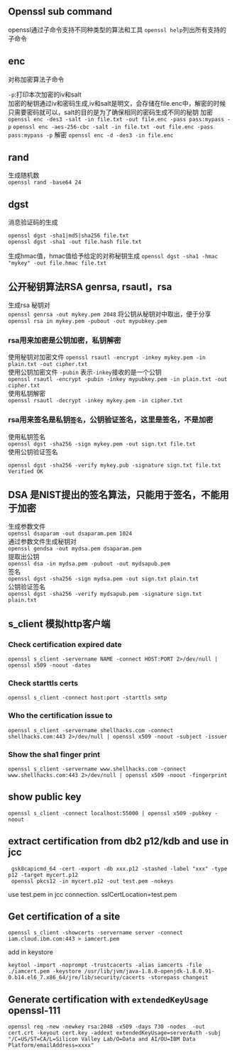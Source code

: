 ## Openssl sub command 


openssl通过子命令支持不同种类型的算法和工具 `openssl help`列出所有支持的子命令
## enc
 对称加密算法子命令
 
`-p`:打印本次加密的iv和salt  
加密的秘钥通过iv和密码生成,iv和salt是明文，会存储在file.enc中，解密的时候只需要密码就可以，salt的目的是为了确保相同的密码生成不同的秘钥
加密  
`openssl enc -des3 -salt -in file.txt -out file.enc -pass pass:mypass -p`
`openssl enc -aes-256-cbc -salt -in file.txt -out file.enc -pass pass:mypass -p`
解密
`openssl enc -d -des3 -in file.enc `

## rand

生成随机数  
`openssl rand -base64 24`

## dgst  
消息验证码的生成  

`openssl dgst -sha1|md5|sha256 file.txt`   
`openssl dgst -sha1 -out file.hash file.txt`   

生成hmac值，hmac值给予给定的对称秘钥生成
`openssl dgst -sha1 -hmac "mykey" -out file.hmac file.txt`

## 公开秘钥算法RSA genrsa, rsautl，rsa

生成rsa 秘钥对  
`openssl genrsa -out mykey.pem 2048`
将公钥从秘钥对中取出，便于分享
`openssl rsa in mykey.pem -pubout -out mypubkey.pem`

### rsa用来加密是公钥加密，私钥解密
使用秘钥对加密文件 
`openssl rsautl -encrypt -inkey mykey.pem -in plain.txt -out cipher.txt`  
使用公钥加密文件 `-pubin` 表示`-inkey`接收的是一个公钥  
`openssl rsautl -encrypt -pubin -inkey mypubkey.pem -in plain.txt -out cipher.txt`  
使用私钥解密  
`openssl rsautl -decrypt -inkey mykey.pem -in cipher.txt`  

### rsa用来签名是私钥`签名`，公钥验证签名，这里是签名，不是加密  

使用私钥签名  
`openssl dgst -sha256 -sign mykey.pem -out sign.txt file.txt`  
使用公钥验证签名  
```
openssl dgst -sha256 -verify mykey.pub -signature sign.txt file.txt 
Verified OK
```  

## DSA 是NIST提出的签名算法，只能用于签名，不能用于加密

生成参数文件  
`openssl dsaparam -out dsaparam.pem 1024`  
通过参数文件生成秘钥对  
`openssl gendsa -out mydsa.pem dsaparam.pem`  
提取出公钥  
`openssl dsa -in mydsa.pem -pubout -out mydsapub.pem`  
签名  
`openssl dgst -sha256 -sign mydsa.pem -out sign.txt plain.txt`  
公钥验证签名  
`openssl dgst -sha256 -verify mydsapub.pem -signature sign.txt plain.txt`  

## s_client  模拟http客户端

### Check certification expired date 
`openssl s_client -servername NAME -connect HOST:PORT 2>/dev/null | openssl x509 -noout -dates`

### Check starttls certs

`openssl s_client -connect host:port -starttls smtp`

### Who the certification issue to
```
openssl s_client -servername shellhacks.com -connect shellhacks.com:443 2>/dev/null | openssl x509 -noout -subject -issuer
```
### Show the sha1 finger print
```
openssl s_client -servername www.shellhacks.com -connect www.shellhacks.com:443 2>/dev/null | openssl x509 -noout -fingerprint
```

## show public key

`openssl s_client -connect localhost:55000 | openssl x509 -pubkey -noout`

## extract certification from db2 p12/kdb and use in jcc

```
 gsk8capicmd_64 -cert -export -db xxx.p12 -stashed -label "xxx" -type p12 -target mycert.p12 
 openssl pkcs12 -in mycert.p12 -out test.pem -nokeys
```
 
 use test.pem in jcc connection. sslCertLocation=test.pem
 
 ## Get certification of a site  
 ```
 openssl s_client -showcerts -servername server -connect iam.cloud.ibm.com:443 > iamcert.pem
 ```
 add in keystore
 
 ```
 keytool -import -noprompt -trustcacerts -alias iamcerts -file ./iamcert.pem -keystore /usr/lib/jvm/java-1.8.0-openjdk-1.8.0.91-0.b14.el6_7.x86_64/jre/lib/security/cacerts -storepass changeit
 ```
 
 ## Generate certification with `extendedKeyUsage` openssl-111
 
 ```
 openssl req -new -newkey rsa:2048 -x509 -days 730 -nodes  -out cert.crt -keyout cert.key -addext extendedKeyUsage=serverAuth -subj "/C=US/ST=CA/L=Silicon Valley Lab/O=Data and AI/OU=IBM Data Platform/emailAddress=xxxx"
 ```
 
